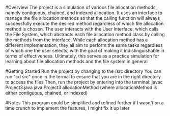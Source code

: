 #Overview
The project is a simulation of various file allocation methods, namely contiguous, chained, and indexed allocation. It uses an interface to manage the file allocation methods so that the calling function will always successfully execute the desired method regardless of which file allocation method is chosen. The user interacts with the User Interface, which calls the File System, which abstracts each file allocation method class by calling the methods from the interface. While each allocation method has a different implementation, they all aim to perform the same tasks regardless of which one the user selects, with the goal of making it indistinguishable in terms of effectiveness. Ultimately, this serves as a practice simulation for learning about file allocation methods and the file system in general

#Getting Started
Run the project by changing to the /src directory
	You can run "cd src" once in the termal to ensure that you are in the right directory to access the files
Then, run the project by entering into the terminal:
	javac Project3.java
	java Project3 allocationMethod
	(where allocationMethod is either contiguous, chained, or indexed)

#Notes
This program could be simplified and refined further if I wasn't on a time crunch to implement the features, I might fix it up later